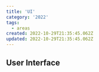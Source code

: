 ```yaml
---
title: 'UI'
category: '2022'
tags:
  - areas
created: 2022-10-29T21:35:45.062Z
updated: 2022-10-29T21:35:45.062Z
---
```


## User Interface